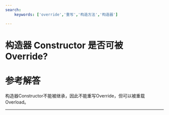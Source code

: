 ```yaml
---
search:
    keywords: ['override','重写','构造方法','构造器']

---
```



# 构造器 Constructor 是否可被 Override?

# 参考解答

构造器Constructor不能被继承，因此不能重写Override，但可以被重载  
Overload。

---

